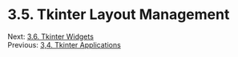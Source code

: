 # 3.5. Tkinter Layout Management

Next: [3.6. Tkinter Widgets](3.6.%20Tkinter%20Widgets.md)<br>
Previous: [3,4. Tkinter Applications](3.4.%20Tkinter%20Applications.md)